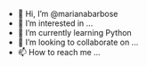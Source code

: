 - 👋 Hi, I’m @marianabarbose
- 👀 I’m interested in ...
- 🌱 I’m currently learning Python
- 💞️ I’m looking to collaborate on ...
- 📫 How to reach me ...

<!---
marianabarbose/marianabarbose is a ✨ special ✨ repository because its `README.md` (this file) appears on your GitHub profile.
You can click the Preview link to take a look at your changes.
--->
